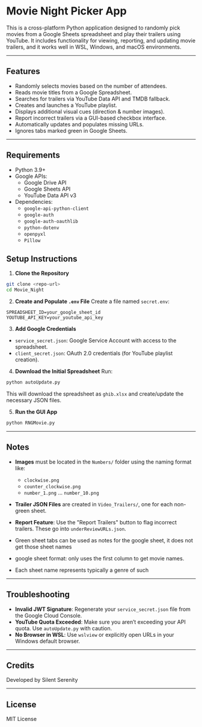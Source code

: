 # Movie Night Picker App

This is a cross-platform Python application designed to randomly pick movies from a Google Sheets spreadsheet and play their trailers using YouTube. It includes functionality for viewing, reporting, and updating movie trailers, and it works well in WSL, Windows, and macOS environments.

---

## Features

- Randomly selects movies based on the number of attendees.
- Reads movie titles from a Google Spreadsheet.
- Searches for trailers via YouTube Data API and TMDB fallback.
- Creates and launches a YouTube playlist.
- Displays additional visual cues (direction & number images).
- Report incorrect trailers via a GUI-based checkbox interface.
- Automatically updates and populates missing URLs.
- Ignores tabs marked green in Google Sheets.

---

## Requirements

- Python 3.9+
- Google APIs:
  - Google Drive API
  - Google Sheets API
  - YouTube Data API v3
- Dependencies:
  - `google-api-python-client`
  - `google-auth`
  - `google-auth-oauthlib`
  - `python-dotenv`
  - `openpyxl`
  - `Pillow`

## Setup Instructions

1. **Clone the Repository**
```bash
git clone <repo-url>
cd Movie_Night
```

2. **Create and Populate `.env` File**
Create a file named `secret.env`:
```env
SPREADSHEET_ID=your_google_sheet_id
YOUTUBE_API_KEY=your_youtube_api_key
```

3. **Add Google Credentials**
- `service_secret.json`: Google Service Account with access to the spreadsheet.
- `client_secret.json`: OAuth 2.0 credentials (for YouTube playlist creation).

4. **Download the Initial Spreadsheet**
Run:
```bash
python autoUpdate.py
```
This will download the spreadsheet as `ghib.xlsx` and create/update the necessary JSON files.

5. **Run the GUI App**
```bash
python RNGMovie.py
```

---

## Notes

- **Images** must be located in the `Numbers/` folder using the naming format like:
  - `clockwise.png`
  - `counter_clockwise.png`
  - `number_1.png` ... `number_10.png`

- **Trailer JSON Files** are created in `Video_Trailers/`, one for each non-green sheet.

- **Report Feature**: Use the "Report Trailers" button to flag incorrect trailers. These go into `underReviewURLs.json`.

- Green sheet tabs can be used as notes for the google sheet, it does not get those sheet names

- google sheet format: only uses the first column to get movie names.

- Each sheet name represents typically a genre of such

---

## Troubleshooting

- **Invalid JWT Signature**: Regenerate your `service_secret.json` file from the Google Cloud Console.
- **YouTube Quota Exceeded**: Make sure you aren’t exceeding your API quota. Use `autoUpdate.py` with caution.
- **No Browser in WSL**: Use `wslview` or explicitly open URLs in your Windows default browser.

---

## Credits

Developed by Silent Serenity

---

## License
MIT License

